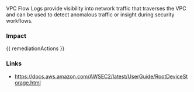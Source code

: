 
VPC Flow Logs provide visibility into network traffic that traverses the VPC and can be used to detect anomalous traffic or insight during security workflows.


### Impact
<!-- Add Impact here -->

<!-- DO NOT CHANGE -->
{{ remediationActions }}

### Links
- https://docs.aws.amazon.com/AWSEC2/latest/UserGuide/RootDeviceStorage.html


